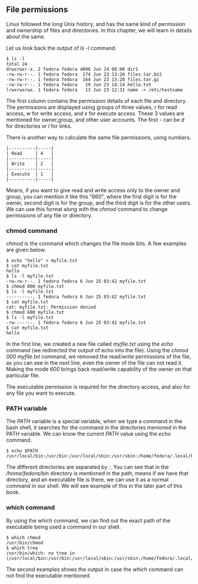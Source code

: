 ## File permissions

Linux followed the long Unix history, and has the same kind of permission and ownership of files and directories. In this chapter, we will learn in details about the same.

Let us look back the output of *ls -l* command.

```
$ ls -l
total 24
drwxrwxr-x. 2 fedora fedora 4096 Jun 24 08:00 dir1
-rw-rw-r--. 1 fedora fedora  174 Jun 23 13:26 files.tar.bz2
-rw-rw-r--. 1 fedora fedora  164 Jun 23 13:20 files.tar.gz
-rw-rw-r--. 1 fedora fedora   19 Jun 23 14:14 hello.txt
lrwxrwxrwx. 1 fedora fedora   13 Jun 23 12:32 name -> /etc/hostname
```

The first column contains the permission details of each file and directory. The permissions are displayed using groups of three values,
*r* for read access, *w* for write access, and *x* for execute access.
These 3 values are mentioned for owner,group, and other user accounts. The first - can be *d* for directories or *l* for links.

There is another way to calculate the same file permissions, using numbers.

```
|----------|-----|
| Read     | 4   |
|----------|-----|
| Write    | 2   |
|----------|-----|
| Execute  | 1   |
|----------|-----|
```

Means, if you want to give read and write access only to the owner and group, you can mention it like this "660", where the first digit is for
the owner, second digit is for the group, and the third digit is for the other users. We can use this format along with the *chmod* command to change permissions of any file or directory.

### chmod command

*chmod* is the command which changes the file mode bits. A few examples
are given below.

```
$ echo "hello" > myfile.txt
$ cat myfile.txt 
hello
$ ls -l myfile.txt
-rw-rw-r--. 1 fedora fedora 6 Jun 25 03:42 myfile.txt
$ chmod 000 myfile.txt 
$ ls -l myfile.txt
----------. 1 fedora fedora 6 Jun 25 03:42 myfile.txt
$ cat myfile.txt 
cat: myfile.txt: Permission denied
$ chmod 600 myfile.txt 
$ ls -l myfile.txt
-rw-------. 1 fedora fedora 6 Jun 25 03:42 myfile.txt
$ cat myfile.txt 
hello
```

In the first line, we created a new file called *myfile.txt* using the *echo* command (we redirected the output of echo into the file). Using the *chmod 000 myfile.txt* command, we removed the read/write permissions of the file, as you can see in the next line, even the owner of the file can not read it. Making the mode *600* brings back
read/write capability of the owner on that particular file.

The executable permission is required for the directory access, and also for any file you want to execute.


### PATH variable

The *PATH* variable is a special variable, when we type a command in the bash shell, it searches for the command in the directories menioned
in the PATH variable. We can know the current *PATH* value using the *echo* command.

```
$ echo $PATH
/usr/local/bin:/usr/bin:/usr/local/sbin:/usr/sbin:/home/fedora/.local/bin:/home/fedora/bin
```

The different directories are separated by *:*. You can see that in the */home/fedora/bin* directory is mentioned in the path, means if we have that directory, and an executable file is there, we can use it as a normal command in our shell. We will see example of this in the later part of this book.

### which command

By using the *which* command, we can find out the exact path of the executable being used a command in our shell.

```
$ which chmod
/usr/bin/chmod
$ which tree
/usr/bin/which: no tree in (/usr/local/bin:/usr/bin:/usr/local/sbin:/usr/sbin:/home/fedora/.local/bin:/home/fedora/bin)
```

The second examples shows the output in case the *which* command can not find the executable mentioned.